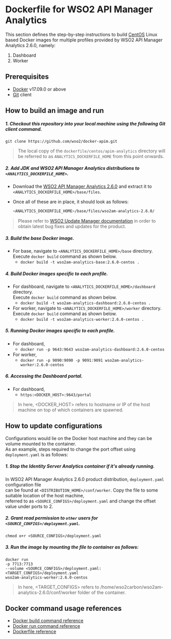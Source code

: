 # Dockerfile for WSO2 API Manager Analytics #

This section defines the step-by-step instructions to build [CentOS](https://hub.docker.com/_/centos/) Linux based Docker images for multiple profiles
provided by WSO2 API Manager Analytics 2.6.0, namely:<br>

1. Dashboard
2. Worker

## Prerequisites

* [Docker](https://www.docker.com/get-docker) v17.09.0 or above
* [Git](https://git-scm.com/book/en/v2/Getting-Started-Installing-Git) client

## How to build an image and run

##### 1. Checkout this repository into your local machine using the following Git client command.

```
git clone https://github.com/wso2/docker-apim.git
```

>The local copy of the `dockerfile/centos/apim-analytics` directory will be referred to as `ANALYTICS_DOCKERFILE_HOME` from this point onwards.

##### 2. Add JDK and WSO2 API Manager Analytics distributions to `<ANALYTICS_DOCKERFILE_HOME>`.

- Download the [WSO2 API Manager Analytics 2.6.0](https://wso2.com/api-management/install/analytics/)
and extract it to `<ANALYTICS_DOCKERFILE_HOME>/base/files`.
- Once all of these are in place, it should look as follows:

  ```bash
  <ANALYTICS_DOCKERFILE_HOME>/base/files/wso2am-analytics-2.6.0/
  ```

>Please refer to [WSO2 Update Manager documentation](https://docs.wso2.com/display/WUM300/WSO2+Update+Manager)
in order to obtain latest bug fixes and updates for the product.

##### 3. Build the base Docker image.

- For base, navigate to `<ANALYTICS_DOCKERFILE_HOME>/base` directory. <br>
  Execute `docker build` command as shown below.
    + `docker build -t wso2am-analytics-base:2.6.0-centos .`
    
##### 4. Build Docker images specific to each profile.

- For dashboard, navigate to `<ANALYTICS_DOCKERFILE_HOME>/dashboard` directory. <br>
  Execute `docker build` command as shown below.
    + `docker build -t wso2am-analytics-dashboard:2.6.0-centos .`
- For worker, navigate to `<ANALYTICS_DOCKERFILE_HOME>/worker` directory. <br>
  Execute `docker build` command as shown below.
    + `docker build -t wso2am-analytics-worker:2.6.0-centos .`
    
##### 5. Running Docker images specific to each profile.

- For dashboard,
    + `docker run -p 9643:9643 wso2am-analytics-dashboard:2.6.0-centos`
- For worker,
    + `docker run -p 9090:9090 -p 9091:9091 wso2am-analytics-worker:2.6.0-centos`
    
##### 6. Accessing the Dashboard portal.

- For dashboard,
    + `https:<DOCKER_HOST>:9643/portal`
    
>In here, <DOCKER_HOST> refers to hostname or IP of the host machine on top of which containers are spawned.

## How to update configurations

Configurations would lie on the Docker host machine and they can be volume mounted to the container. <br>
As an example, steps required to change the port offset using `deployment.yaml` is as follows:

##### 1. Stop the Identity Server Analytics container if it's already running.

In WSO2 API Manager Analytics 2.6.0 product distribution, `deployment.yaml` configuration file <br>
can be found at `<DISTRIBUTION_HOME>/conf/worker`. Copy the file to some suitable location of the host machine, <br>
referred to as `<SOURCE_CONFIGS>/deployment.yaml` and change the offset value under ports to 2.

##### 2. Grant read permission to `other` users for `<SOURCE_CONFIGS>/deployment.yaml`.

```
chmod o+r <SOURCE_CONFIGS>/deployment.yaml
```

##### 3. Run the image by mounting the file to container as follows:

```
docker run 
-p 7713:7713
--volume <SOURCE_CONFIGS>/deployment.yaml:<TARGET_CONFIGS>/deployment.yaml
wso2am-analytics-worker:2.6.0-centos
```

>In here, <TARGET_CONFIGS> refers to /home/wso2carbon/wso2am-analytics-2.6.0/conf/worker folder of the container.

## Docker command usage references

* [Docker build command reference](https://docs.docker.com/engine/reference/commandline/build/)
* [Docker run command reference](https://docs.docker.com/engine/reference/run/)
* [Dockerfile reference](https://docs.docker.com/engine/reference/builder/)
